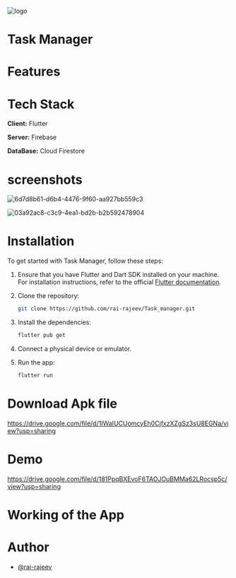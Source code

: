 ![logo](https://github.com/rai-rajeev/Task_manager/assets/106883666/29b15057-5532-4355-9013-5c9a3e9311fd)

# Task Manager
# Features
# Tech Stack 

**Client:** Flutter

**Server:** Firebase

**DataBase:** Cloud Firestore

# screenshots
![6d7d8b61-d6b4-4476-9f60-aa927bb559c3](https://github.com/rai-rajeev/Task_manager/assets/106883666/b45616e6-5b71-4206-8f24-1cb1abb7705a)


![03a92ac8-c3c9-4ea1-bd2b-b2b592478904](https://github.com/rai-rajeev/Task_manager/assets/106883666/657ecfa0-fe9a-42ea-81cb-38ab7677fb69)



# Installation
To get started with Task Manager, follow these steps:

1. Ensure that you have Flutter and Dart SDK installed on your machine. For installation instructions, refer to the official [Flutter documentation](https://docs.flutter.dev/get-started/install).
1. Clone the repository:
   
    ```bash
    git clone https://github.com/rai-rajeev/Task_manager.git
    ```
3. Install the dependencies:
   ```bash
   flutter pub get
5. Connect a physical device or emulator.
6. Run the app:
   ```bash
   flutter run
# Download Apk file
https://drive.google.com/file/d/1IWaIUCUomcyEh0CjfxzXZgSz3sU8EGNa/view?usp=sharing
# Demo
https://drive.google.com/file/d/181PpqBXEvoF6TAOJOuBMMa62LRocsp5c/view?usp=sharing
# Working of the App
# Author
 + [@rai-rajeev](https://github.com/rai-rajeev)
